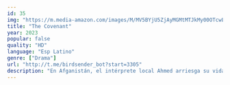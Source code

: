 ```yaml
---
id: 35
img: "https://m.media-amazon.com/images/M/MV5BYjU5ZjAyMGMtMTJkMy00OTcwLTk1ODctNjdlOTdhODYyNGY0XkEyXkFqcGc@._V1_SX300.jpg"
title: "The Covenant"
year: 2023
popular: false
quality: "HD"
language: "Esp Latino"
genre: ["Drama"]
url: "http://t.me/birdsender_bot?start=3305"
description: "En Afganistán, el intérprete local Ahmed arriesga su vida para intentar salvar al sargento John Kinley tras una emboscada en la que solo sobreviven ellos dos. Ahmed tratará de llevar a Kinley, herido, por una ruta infernal hasta un lugar seguro."
---
```

